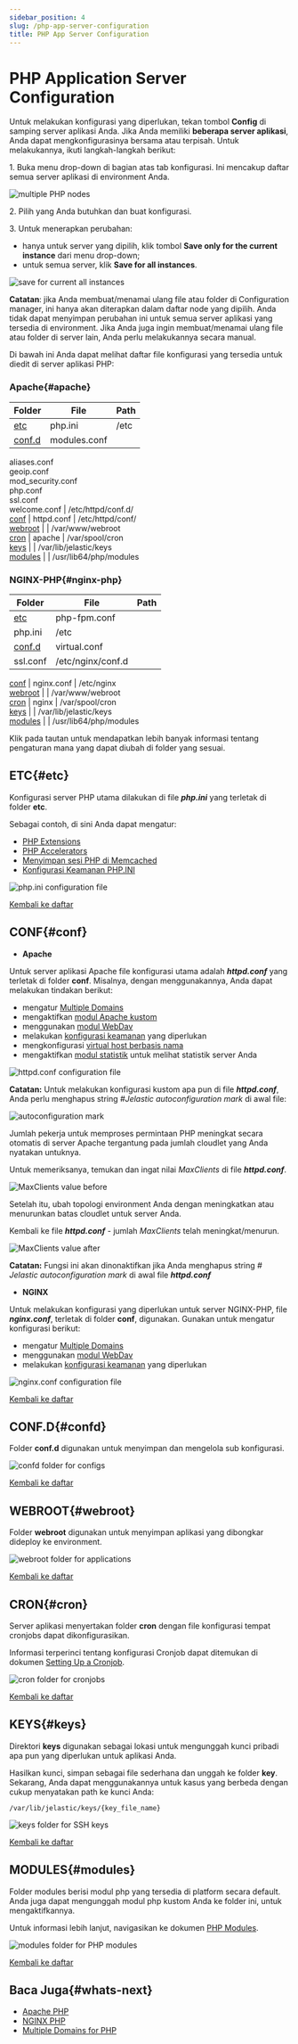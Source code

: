 ```yaml
---
sidebar_position: 4
slug: /php-app-server-configuration
title: PHP App Server Configuration
---
```

# PHP Application Server Configuration

Untuk melakukan konfigurasi yang diperlukan, tekan tombol **Config** di samping server aplikasi Anda. Jika Anda memiliki **beberapa server aplikasi**, Anda dapat mengkonfigurasinya bersama atau terpisah. Untuk melakukannya, ikuti langkah-langkah berikut:

1\. Buka menu drop-down di bagian atas tab konfigurasi. Ini mencakup daftar semua server aplikasi di environment Anda.

![multiple PHP nodes](#)

2\. Pilih yang Anda butuhkan dan buat konfigurasi.

3\. Untuk menerapkan perubahan:

  * hanya untuk server yang dipilih, klik tombol **Save only for the current instance** dari menu drop-down;
  * untuk semua server, klik **Save for all instances**.

![save for current all instances](#)

**Catatan**: jika Anda membuat/menamai ulang file atau folder di Configuration manager, ini hanya akan diterapkan dalam daftar node yang dipilih. Anda tidak dapat menyimpan perubahan ini untuk semua server aplikasi yang tersedia di environment. Jika Anda juga ingin membuat/menamai ulang file atau folder di server lain, Anda perlu melakukannya secara manual.

Di bawah ini Anda dapat melihat daftar file konfigurasi yang tersedia untuk diedit di server aplikasi PHP:

### Apache{#apache}

Folder | File | Path  
---|---|---  
[etc](<https://docs.dewacloud.com/docs/#etc>) | php.ini | /etc  
[conf.d](<https://docs.dewacloud.com/docs/#confd>) | modules.conf  
aliases.conf  
geoip.conf  
mod_security.conf  
php.conf  
ssl.conf  
welcome.conf | /etc/httpd/conf.d/  
[conf](<https://docs.dewacloud.com/docs/#conf>) | httpd.conf | /etc/httpd/conf/  
[webroot](<https://docs.dewacloud.com/docs/#webroot>) |  | /var/www/webroot  
[cron](<https://docs.dewacloud.com/docs/#cron>) | apache | /var/spool/cron  
[keys](<https://docs.dewacloud.com/docs/#keys>) |  | /var/lib/jelastic/keys  
[modules](<https://docs.dewacloud.com/docs/#modules>) |  | /usr/lib64/php/modules  
  
### NGINX-PHP{#nginx-php}

Folder | File | Path  
---|---|---  
[etc](<https://docs.dewacloud.com/docs/#etc>) | php-fpm.conf  
php.ini | /etc  
[conf.d](<https://docs.dewacloud.com/docs/#confd>) | virtual.conf  
ssl.conf | /etc/nginx/conf.d  
  
[conf](<https://docs.dewacloud.com/docs/#conf>) | nginx.conf | /etc/nginx  
[webroot](<https://docs.dewacloud.com/docs/#webroot>) |  | /var/www/webroot  
[cron](<https://docs.dewacloud.com/docs/#cron>) | nginx | /var/spool/cron  
[keys](<https://docs.dewacloud.com/docs/#keys>) |  | /var/lib/jelastic/keys  
[modules](<https://docs.dewacloud.com/docs/#modules>) |  | /usr/lib64/php/modules  
  
Klik pada tautan untuk mendapatkan lebih banyak informasi tentang pengaturan mana yang dapat diubah di folder yang sesuai.

## ETC{#etc}

Konfigurasi server PHP utama dilakukan di file _**php.ini**_ yang terletak di folder **etc**.

Sebagai contoh, di sini Anda dapat mengatur:

  * [PHP Extensions](<https://docs.dewacloud.com/docs/php-extensions/>)
  * [PHP Accelerators](<https://docs.dewacloud.com/docs/php-accelerators/>)
  * [Menyimpan sesi PHP di Memcached](<https://docs.dewacloud.com/docs/php-sessions-memcached/>)
  * [Konfigurasi Keamanan PHP.INI](<https://docs.dewacloud.com/docs/php-security-settings/>)

![php.ini configuration file](#)

[Kembali ke daftar](<https://docs.dewacloud.com/docs/#back>)

## CONF{#conf}

  * **Apache**

Untuk server aplikasi Apache file konfigurasi utama adalah _**httpd.conf**_ yang terletak di folder **conf**. Misalnya, dengan menggunakannya, Anda dapat melakukan tindakan berikut:

  * mengatur [Multiple Domains](<https://docs.dewacloud.com/docs/multiple-domains-php/>)
  * mengaktifkan [modul Apache kustom](<https://docs.dewacloud.com/docs/add-apache-modules/>)
  * menggunakan [modul WebDav](<https://docs.dewacloud.com/docs/apache-webdav-module/>)
  * melakukan [konfigurasi keamanan](<https://docs.dewacloud.com/docs/apache-security-configurations/>) yang diperlukan
  * mengkonfigurasi [virtual host berbasis nama](<https://docs.dewacloud.com/docs/name-based-apache-virtual-host/>)
  * mengaktifkan [modul statistik](<https://docs.dewacloud.com/docs/apache-statistics-module/>) untuk melihat statistik server Anda

![httpd.conf configuration file](#)

**Catatan:** Untuk melakukan konfigurasi kustom apa pun di file _**httpd.conf**_, Anda perlu menghapus string _#Jelastic autoconfiguration mark_ di awal file:

![autoconfiguration mark](#)

Jumlah pekerja untuk memproses permintaan PHP meningkat secara otomatis di server Apache tergantung pada jumlah cloudlet yang Anda nyatakan untuknya.

Untuk memeriksanya, temukan dan ingat nilai _MaxClients_ di file _**httpd.conf**_.

![MaxClients value before](#)

Setelah itu, ubah topologi environment Anda dengan meningkatkan atau menurunkan batas cloudlet untuk server Anda.

Kembali ke file _**httpd.conf**_ - jumlah _MaxClients_ telah meningkat/menurun.

![MaxClients value after](#)

**Catatan:** Fungsi ini akan dinonaktifkan jika Anda menghapus string _# Jelastic autoconfiguration mark_ di awal file _**httpd.conf**_

  * **NGINX**

Untuk melakukan konfigurasi yang diperlukan untuk server NGINX-PHP, file _**nginx.conf**_, terletak di folder **conf**, digunakan. Gunakan untuk mengatur konfigurasi berikut:

  * mengatur [Multiple Domains](<https://docs.dewacloud.com/docs/multiple-domains-php/>)
  * menggunakan [modul WebDav](<https://docs.dewacloud.com/docs/nginx-webdav-module/>)
  * melakukan [konfigurasi keamanan](<https://docs.dewacloud.com/docs/nginx-security-configurations/>) yang diperlukan

![nginx.conf configuration file](#)

[Kembali ke daftar](<https://docs.dewacloud.com/docs/#back>)

## CONF.D{#confd}

Folder **conf.d** digunakan untuk menyimpan dan mengelola sub konfigurasi.

![confd folder for configs](#)

[Kembali ke daftar](<https://docs.dewacloud.com/docs/#back>)

## WEBROOT{#webroot}

Folder **webroot** digunakan untuk menyimpan aplikasi yang dibongkar dideploy ke environment.

![webroot folder for applications](#)

[Kembali ke daftar](<https://docs.dewacloud.com/docs/#back>)

## CRON{#cron}

Server aplikasi menyertakan folder **cron** dengan file konfigurasi tempat cronjobs dapat dikonfigurasikan.

Informasi terperinci tentang konfigurasi Cronjob dapat ditemukan di dokumen [Setting Up a Cronjob](<https://docs.dewacloud.com/docs/cron-job/>).

![cron folder for cronjobs](#)

[Kembali ke daftar](<https://docs.dewacloud.com/docs/#back>)

## KEYS{#keys}

Direktori **keys** digunakan sebagai lokasi untuk mengunggah kunci pribadi apa pun yang diperlukan untuk aplikasi Anda.

Hasilkan kunci, simpan sebagai file sederhana dan unggah ke folder **key**. Sekarang, Anda dapat menggunakannya untuk kasus yang berbeda dengan cukup menyatakan path ke kunci Anda:

`/var/lib/jelastic/keys/{key_file_name}`

![keys folder for SSH keys](#)

[Kembali ke daftar](<https://docs.dewacloud.com/docs/#back>)

## MODULES{#modules}

Folder modules berisi modul php yang tersedia di platform secara default. Anda juga dapat mengunggah modul php kustom Anda ke folder ini, untuk mengaktifkannya.

Untuk informasi lebih lanjut, navigasikan ke dokumen [PHP Modules](<https://docs.dewacloud.com/docs/php-extensions/>).

![modules folder for PHP modules](#)

[Kembali ke daftar](<https://docs.dewacloud.com/docs/#back>)

## Baca Juga{#whats-next}

  * [Apache PHP](<https://docs.dewacloud.com/docs/apache-php/>)
  * [NGINX PHP](<https://docs.dewacloud.com/docs/nginx-php/>)
  * [Multiple Domains for PHP](<https://docs.dewacloud.com/docs/multiple-domains-php/>)